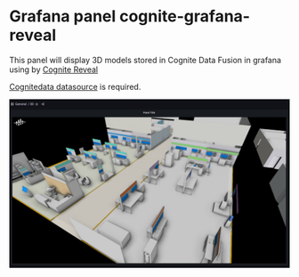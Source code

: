 # Grafana panel cognite-grafana-reveal 

This panel will display 3D models stored in Cognite Data Fusion in grafana using by [Cognite Reveal](https://github.com/cognitedata/reveal)

[Cognitedata datasource](https://grafana.com/grafana/plugins/cognitedata-datasource/) is required.

![Screenshot](cognite-grafana-reveal.png)
